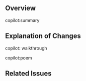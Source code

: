 ## Overview

copilot:summary

## Explanation of Changes

copilot: walkthrough

copilot:poem

## Related Issues

<!---Please lint to the issue here.--->
